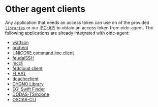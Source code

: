 # Other agent clients

Any application that needs an access token can use on of the provided
[`libraries`](api/api.md) or our [IPC-API](api/api-ipc.md)
to obtain an access token from oidc-agent. The following applications are already integrated with oidc-agent:

- [wattson](https://github.com/indigo-dc/wattson)
- [orchent](https://github.com/indigo-dc/orchent)
- [UNICORE command line client](https://www.unicore.eu)
- [feudalSSH](https://codebase.helmholtz.cloud/m-team/feudal/feudalSSH)
- [mccli](https://github.com/dianagudu/mccli)
- [fedcloud client](https://www.fedcloud.eu/fedcloudclient)
- [FLAAT](https://github.com/indigo-dc/flaat)
- [dcacheclient](https://github.com/neicnordic/dcacheclient)
- [CYGNO Library](https://github.com/gmazzitelli/cygno_repo)
- [EGI Swift Finder](https://github.com/lburgey/egiSwiftFinder)
- [DODAS-TS/rclone](https://github.com/DODAS-TS/rclone)
- [OSCAR-CLI](https://github.com/grycap/oscar-cli)
